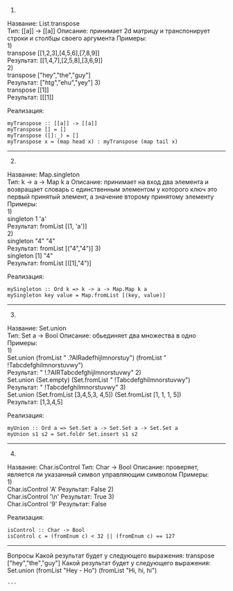 1)
Название: List.transpose  
Тип: [[a]] -> [[a]] 
Описание: принимает 2d  матрицу и транспонирует строки и столбцы своего аргумента 
Примеры:  
1)   
transpose [[1,2,3],[4,5,6],[7,8,9]]  
Результат: [[1,4,7],[2,5,8],[3,6,9]]  
2)  
transpose ["hey","the","guy"]  
Результат: ["htg","ehu","yey"] 
3)  
transpose [[1]]  
Результат: [[[1]] 

Реализация:   
```
myTranspose :: [[a]] -> [[a]]
myTranspose [] = []
myTranspose ([]:_) = []
myTranspose x = (map head x) : myTranspose (map tail x)

```
---
2)
Название: Map.singleton  
Тип: k -> a -> Map k a 
Описание: принимает на вход два элемента и возвращает словарь с единственным элементом у которого ключ это первый принятый элемент,
а значение второму принятому элементу
Примеры:  
1)   
singleton 1 'a'   
Результат: fromList [(1, 'a')]  
2)  
singleton "4" "4"  
Результат: fromList [("4","4")]
3)  
singleton [1] "4"  
Результат: fromList [([1],"4")] 

Реализация:   
```
mySingleton :: Ord k => k -> a -> Map.Map k a
mySingleton key value = Map.fromList [(key, value)]

```
---

3)
Название: Set.union  
Тип: Set a -> Bool 
Описание: обьединяет два множества в одно
Примеры:  
1)   
Set.union (fromList " .?AIRadefhijlmnorstuy") (fromList " !Tabcdefghilmnorstuvwy")   
Результат: " !.?AIRTabcdefghijlmnorstuvwy"
2)  
Set.union (Set.empty) (Set.fromList " !Tabcdefghilmnorstuvwy")  
Результат: " !Tabcdefghilmnorstuvwy"
3)  
Set.union (Set.fromList [3,4,5,3, 4,5]) (Set.fromList [1, 1, 1, 5])  
Результат: [1,3,4,5] 

Реализация:   
```
myUnion :: Ord a => Set.Set a -> Set.Set a -> Set.Set a
myUnion s1 s2 = Set.foldr Set.insert s1 s2

```
---
4)
Название: Char.isControl 
Тип: Char -> Bool 
Описание:  проверяет, является ли указанный символ управляющим символом
Примеры:  
1)   
Char.isControl 'A'
Результат: False
2)  
Char.isControl '\n'
Результат: True
3)  
Char.isControl '9'
Результат: False

Реализация:   
```
isControl :: Char -> Bool
isControl c = (fromEnum c) < 32 || (fromEnum c) == 127

```
---

Вопросы
Какой результат будет у следующего выражения:  transpose ["hey","the","guy"] 
Какой результат будет у следующего выражения:  Set.union (fromList "Hey - Ho") (fromList "Hi, hi, hi")   

```
---
